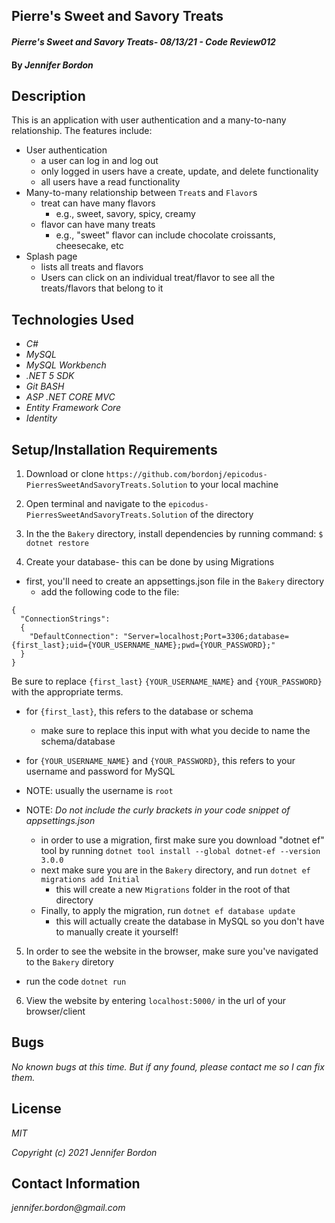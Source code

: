 ## Pierre's Sweet and Savory Treats

#### _Pierre's Sweet and Savory Treats- 08/13/21 - Code Review012_

#### By _**Jennifer Bordon**_
## Description
This is an application with user authentication and a many-to-nany relationship. The features include:

- User authentication
  - a user can log in and log out
  - only logged in users have a create, update, and delete functionality
  - all users have a read functionality
- Many-to-many relationship between `Treat`s and `Flavor`s
  - treat can have many flavors 
    - e.g., sweet, savory, spicy, creamy
  - flavor can have many treats
    - e.g., "sweet" flavor can include chocolate croissants, cheesecake, etc
- Splash page
  - lists all treats and flavors
  - Users can click on an individual treat/flavor to see all the treats/flavors that belong to it

## Technologies Used

* _C#_
* _MySQL_
* _MySQL Workbench_
* _.NET 5 SDK_
* _Git BASH_
* _ASP .NET CORE MVC_
* _Entity Framework Core_
* _Identity_

## Setup/Installation Requirements

1. Download or clone `https://github.com/bordonj/epicodus-PierresSweetAndSavoryTreats.Solution` to your local machine

2. Open terminal and navigate to the `epicodus-PierresSweetAndSavoryTreats.Solution` of the directory

3. In the the `Bakery` directory, install dependencies by running command:
`$ dotnet restore`

4. Create your database- this can be done by using Migrations
  - first, you'll need to create an appsettings.json file in the `Bakery` directory
    - add the following code to the file:
```
{
  "ConnectionStrings":
  {
    "DefaultConnection": "Server=localhost;Port=3306;database={first_last};uid={YOUR_USERNAME_NAME};pwd={YOUR_PASSWORD};"
  }
}
```
Be sure to replace `{first_last}` `{YOUR_USERNAME_NAME}` and `{YOUR_PASSWORD}` with the appropriate terms.
- for `{first_last}`, this refers to the database or schema
  - make sure to replace this input with what you decide to name the schema/database
- for `{YOUR_USERNAME_NAME}` and `{YOUR_PASSWORD}`, this refers to your username and password for MySQL
- NOTE: usually the username is `root`

- NOTE: _Do not include the curly brackets in your code snippet of appsettings.json_

  - in order to use a migration, first make sure you download "dotnet ef" tool by running `dotnet tool install --global dotnet-ef --version 3.0.0`
  - next make sure you are in the `Bakery` directory, and run `dotnet ef migrations add Initial`
    - this will create a new `Migrations` folder in the root of that directory
  - Finally, to apply the migration, run `dotnet ef database update`
    - this will actually create the database in MySQL so you don't have to manually create it yourself!


5. In order to see the website in the browser, make sure you've navigated to the `Bakery` diretory
  - run the code `dotnet run`
6. View the website by entering `localhost:5000/` in the url of your browser/client 

## Bugs

_No known bugs at this time. But if any found, please contact me so I can fix them._

## License

_MIT_

_Copyright (c) 2021 Jennifer Bordon_


## Contact Information

_jennifer.bordon@gmail.com_